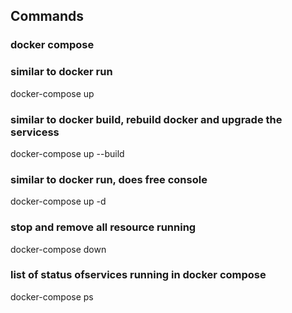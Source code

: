 ## Commands
### docker compose 
### similar to docker run
docker-compose up
### similar to docker build, rebuild docker and upgrade the servicess
docker-compose up --build
### similar to docker run, does free console
docker-compose up -d
### stop and remove all resource running
docker-compose down
### list of status ofservices running in docker compose
docker-compose ps
